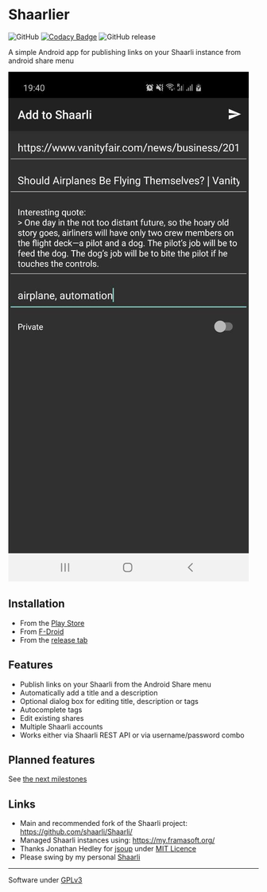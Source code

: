 # Shaarlier

![GitHub](https://img.shields.io/github/license/dimtion/Shaarlier.svg)
[![Codacy Badge](https://api.codacy.com/project/badge/grade/6228d636f0e44708b2739a35e8b9a2b0)](https://www.codacy.com/app/zizou-xena/Shaarlier)
![GitHub release](https://img.shields.io/github/release/dimtion/Shaarlier.svg)

A simple Android app for publishing links on your Shaarli instance from android share menu

![Share screenshot](.github/img/share_screenshot.jpg)

## Installation
- From the [Play Store](https://play.google.com/store/apps/details?id=com.dimtion.shaarlier)
- From [F-Droid](https://f-droid.org/en/packages/com.dimtion.shaarlier/)
- From the [release tab](https://github.com/dimtion/Shaarlier/releases)

## Features
- Publish links on your Shaarli from the Android Share menu
- Automatically add a title and a description
- Optional dialog box for editing title, description or tags
- Autocomplete tags
- Edit existing shares
- Multiple Shaarli accounts
- Works either via Shaarli REST API or via username/password combo

## Planned features
See [the next milestones](https://github.com/dimtion/Shaarlier/milestones)

## Links
- Main and recommended fork of the Shaarli project: https://github.com/shaarli/Shaarli/
- Managed Shaarli instances using: https://my.framasoft.org/
- Thanks Jonathan Hedley for [jsoup](http://jsoup.org/) under [MIT Licence](http://jsoup.org/license)
- Please swing by my personal [Shaarli](https://shaarli.dimtion.fr)

--------

Software under [GPLv3](https://www.gnu.org/licenses/gpl.html)
